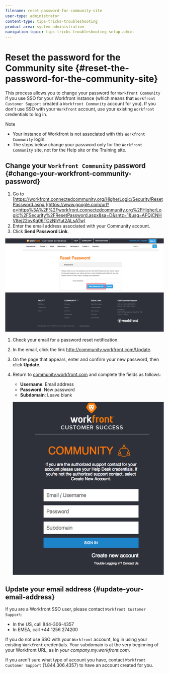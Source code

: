```yaml
---
filename: reset-password-for-community-site
user-type: administrator
content-type: tips-tricks-troubleshooting
product-area: system-administration
navigation-topic: tips-tricks-troubleshooting-setup-admin
---
```





# Reset the password for the Community site {#reset-the-password-for-the-community-site}

This process allows you to change your password for `Workfront Community` if you use SSO for your Workfront instance (which means that `Workfront Customer Support` created a `Workfront Community` account for you). If you don't use SSO with your `Workfront` account, use your existing `Workfront` credentials to log in.


>[!NOTE]
>
>
>
>
>* Your instance of Workfront is not associated with this `Workfront Community` login. 
>* The steps below change your password only for the `Workfront Community` site, not for the Help site or the Training site.
>
>





## Change your `Workfront Community` password {#change-your-workfront-community-password}




1. Go to [https://workfront.connectedcommunity.org/HigherLogic/Security/ResetPassword.aspx.](https://www.google.com/url?q=https%3A%2F%2Fworkfront.connectedcommunity.org%2FHigherLogic%2FSecurity%2FResetPassword.aspx&sa=D&sntz=1&usg=AFQjCNHV8ej22ovKq06TOzNhYut2ALsATw)
1. Enter the&nbsp;email address&nbsp;associated with your Community account.
1.  Click **Send Password Link**.  



   ![Screen_Shot_2017-07-19_at_2.41.58_PM.png](assets/screen-shot-2017-07-19-at-2.41.58-pm-600x352.png)



1. Check your email for a password reset notification.
1.  In the email, click the link http://community.workfront.com/Update.  

1.  On the page that appears, enter and confirm your new password, then click **Update**.  

1.  Return to [community.workfront.com](https://community.workfront.com/home) and complete the fields as follows:

    
    
    * **Username**: Email address
    * **Password**: New password
    *  **Subdomain**: Leave blank
    
    
      ![Screen_Shot_2017-07-19_at_3.50.17_PM.png](assets/screen-shot-2017-07-19-at-3.50.17-pm.png)    
    

    
    
    





## Update your email address {#update-your-email-address}

If you are a Workfront SSO user, please contact `Workfront Customer Support`:



* In the US,&nbsp;call 844-306-4357
* In EMEA, call +44 1256 274200


If you do not use SSO with your `Workfront` account, log in using your existing `Workfront` credentials. Your subdomain is at the very beginning of your Workfront URL, as in *your company.my.workfront.com*.


If you aren't sure what type of account you have, contact `Workfront Customer Support` (1.844.306.4357) to have an account created for you.
